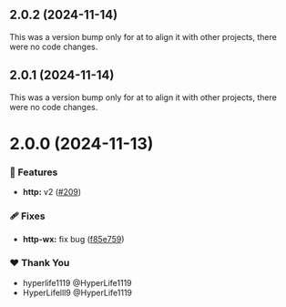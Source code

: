 ## 2.0.2 (2024-11-14)

This was a version bump only for at to align it with other projects, there were no code changes.

## 2.0.1 (2024-11-14)

This was a version bump only for at to align it with other projects, there were no code changes.

# 2.0.0 (2024-11-13)

### 🚀 Features

- **http:** v2 ([#209](https://github.com/ngify/ngify/pull/209))

### 🩹 Fixes

- **http-wx:** fix bug ([f85e759](https://github.com/ngify/ngify/commit/f85e759))

### ❤️  Thank You

- hyperlife1119 @HyperLife1119
- HyperLifelll9 @HyperLife1119